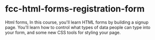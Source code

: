 # fcc-html-forms-registration-form
Html forms, In this course, you'll learn HTML forms by building a signup page. You'll learn how to control what types of data people can type into your form, and some new CSS tools for styling your page.
